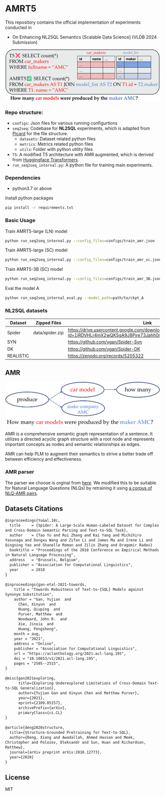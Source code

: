# AMRT5

This repository contains the official implementation of experiments conducted in
- On Enhancing NL2SQL Semantics \[Scalable Data Science\] (VLDB 2024 Submission)

<img src="casestudy.png">

### Repo structure:
- `configs`: Json files for various running configurtions
- `seq2seq`: Codebase for **NL2SQL** experiments, which is adapted from [Picard](https://github.com/ServiceNow/picard) for the file structure.
  - `datasets`: Dataset related python files
  - `metrics`: Metrics related python files
  - `utils`: Folder with python utility files
- `T5`: A modified T5 architecture with AMR augmented, which is derived from [Huggingface Transformers](https://github.com/huggingface/transformers).
- `run_seq2seq_internal.py`: A python file for training main experiments.

### Dependencies
 - python3.7 or above
   
Install python packages

```bash
pip install -r requirements.txt
```

### Basic Usage

Train AMRT5-large (LN) model
```bash
python run_seq2seq_internal.py --config_files=configs/train_amr.json
```

Train AMRT5-large (SC) model
```bash
python run_seq2seq_internal.py --config_files=configs/train_amr_sc.json
```

Train AMRT5-3B (SC) model
```bash
python run_seq2seq_internal.py --config_files=configs/train_amr_3B.json
```

Eval the model A 
```bash
python run_seq2seq_internal_eval.py --model_path=path/to/ckpt_A
```

### NL2SQL datasets

| Dataset         | Zipped Files |Link|
|------------------|-----------------|-----------------|
| Spider        |data/spider.zip|  https://drive.usercontent.google.com/download?id=1iRDVHLr4mX2wQKSgA9J8Pire73Jahh0m&export=download&authuser=0           | 
| SYN || https://github.com/ygan/Spider-Syn            |
| DK        || https://github.com/ygan/Spider-DK            |
| REALISTIC | |https://zenodo.org/records/5205322            |

## AMR

<img src="AMR.png"> 

AMR is a comprehensive semantic graph representation of a sentence. It utilizes a directed acyclic graph structure with a root node and represents important concepts as nodes and semantic relationships as edges.

AMR can help PLM to augment their semantics to strive a better trade off between efficiency and effectiveness.

### AMR parser

The parser we choose is orginal from [here](https://github.com/goodbai-nlp/AMRBART). We modified this to be suitable for Natural Language Questions (NLQs) by retraining it using [a corpus of NLQ-AMR pairs](https://github.com/IBM/AMR-annotations).


## Datasets Citations

```
@inproceedings{Yu&al.18c,
  title     = {Spider: A Large-Scale Human-Labeled Dataset for Complex and Cross-Domain Semantic Parsing and Text-to-SQL Task},
  author    = {Tao Yu and Rui Zhang and Kai Yang and Michihiro Yasunaga and Dongxu Wang and Zifan Li and James Ma and Irene Li and Qingning Yao and Shanelle Roman and Zilin Zhang and Dragomir Radev}
  booktitle = "Proceedings of the 2018 Conference on Empirical Methods in Natural Language Processing",
  address   = "Brussels, Belgium",
  publisher = "Association for Computational Linguistics",
  year      = 2018
}

@inproceedings{gan-etal-2021-towards,
    title = "Towards Robustness of Text-to-{SQL} Models against Synonym Substitution",
    author = "Gan, Yujian  and
      Chen, Xinyun  and
      Huang, Qiuping  and
      Purver, Matthew  and
      Woodward, John R.  and
      Xie, Jinxia  and
      Huang, Pengsheng",
    month = aug,
    year = "2021",
    address = "Online",
    publisher = "Association for Computational Linguistics",
    url = "https://aclanthology.org/2021.acl-long.195",
    doi = "10.18653/v1/2021.acl-long.195",
    pages = "2505--2515",
}

@misc{gan2021exploring,
      title={Exploring Underexplored Limitations of Cross-Domain Text-to-SQL Generalization}, 
      author={Yujian Gan and Xinyun Chen and Matthew Purver},
      year={2021},
      eprint={2109.05157},
      archivePrefix={arXiv},
      primaryClass={cs.CL}
}

@article{deng2020structure,
  title={Structure-Grounded Pretraining for Text-to-SQL},
  author={Deng, Xiang and Awadallah, Ahmed Hassan and Meek, Christopher and Polozov, Oleksandr and Sun, Huan and Richardson, Matthew},
  journal={arXiv preprint arXiv:2010.12773},
  year={2020}
}
```



## License

MIT

